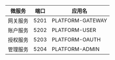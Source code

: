 |微服务|端口|应用名|
|---|---|---|
|网关服务|5201|PLATFORM-GATEWAY|
|账户服务|5202|PLATFORM-USER|
|授权服务|5203|PLATFORM-OAUTH|
|管理服务|5204|PLATFORM-ADMIN|

